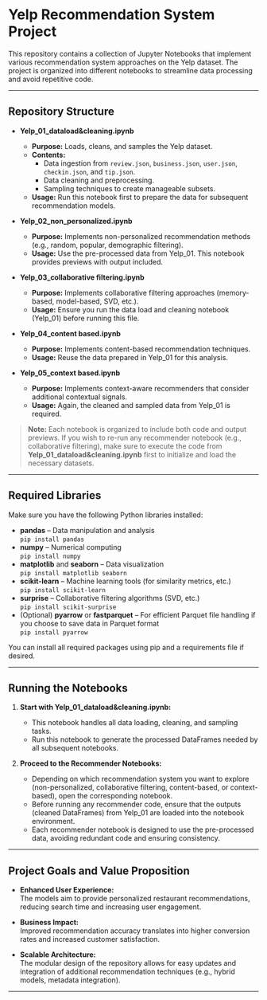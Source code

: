 # Yelp Recommendation System Project

This repository contains a collection of Jupyter Notebooks that implement various recommendation system approaches on the Yelp dataset. The project is organized into different notebooks to streamline data processing and avoid repetitive code.

---

## Repository Structure

- **Yelp_01_dataload&cleaning.ipynb**  
  - **Purpose:** Loads, cleans, and samples the Yelp dataset.
  - **Contents:**  
    - Data ingestion from `review.json`, `business.json`, `user.json`, `checkin.json`, and `tip.json`.
    - Data cleaning and preprocessing.
    - Sampling techniques to create manageable subsets.
  - **Usage:** Run this notebook first to prepare the data for subsequent recommendation models.

- **Yelp_02_non_personalized.ipynb**  
  - **Purpose:** Implements non-personalized recommendation methods (e.g., random, popular, demographic filtering).
  - **Usage:** Use the pre-processed data from Yelp_01. This notebook provides previews with output included.

- **Yelp_03_collaborative filtering.ipynb**  
  - **Purpose:** Implements collaborative filtering approaches (memory-based, model-based, SVD, etc.).
  - **Usage:** Ensure you run the data load and cleaning notebook (Yelp_01) before running this file.

- **Yelp_04_content based.ipynb**  
  - **Purpose:** Implements content-based recommendation techniques.
  - **Usage:** Reuse the data prepared in Yelp_01 for this analysis.

- **Yelp_05_context based.ipynb**  
  - **Purpose:** Implements context-aware recommenders that consider additional contextual signals.
  - **Usage:** Again, the cleaned and sampled data from Yelp_01 is required.

> **Note:** Each notebook is organized to include both code and output previews. If you wish to re-run any recommender notebook (e.g., collaborative filtering), make sure to execute the code from **Yelp_01_dataload&cleaning.ipynb** first to initialize and load the necessary datasets.

---

## Required Libraries

Make sure you have the following Python libraries installed:

- **pandas** – Data manipulation and analysis  
  `pip install pandas`
- **numpy** – Numerical computing  
  `pip install numpy`
- **matplotlib** and **seaborn** – Data visualization  
  `pip install matplotlib seaborn`
- **scikit-learn** – Machine learning tools (for similarity metrics, etc.)  
  `pip install scikit-learn`
- **surprise** – Collaborative filtering algorithms (SVD, etc.)  
  `pip install scikit-surprise`
- (Optional) **pyarrow** or **fastparquet** – For efficient Parquet file handling if you choose to save data in Parquet format  
  `pip install pyarrow`

You can install all required packages using pip and a requirements file if desired.

---

## Running the Notebooks

1. **Start with Yelp_01_dataload&cleaning.ipynb:**  
   - This notebook handles all data loading, cleaning, and sampling tasks.  
   - Run this notebook to generate the processed DataFrames needed by all subsequent notebooks.

2. **Proceed to the Recommender Notebooks:**  
   - Depending on which recommendation system you want to explore (non-personalized, collaborative filtering, content-based, or context-based), open the corresponding notebook.
   - Before running any recommender code, ensure that the outputs (cleaned DataFrames) from Yelp_01 are loaded into the notebook environment.
   - Each recommender notebook is designed to use the pre-processed data, avoiding redundant code and ensuring consistency.

---

## Project Goals and Value Proposition

- **Enhanced User Experience:**  
  The models aim to provide personalized restaurant recommendations, reducing search time and increasing user engagement.

- **Business Impact:**  
  Improved recommendation accuracy translates into higher conversion rates and increased customer satisfaction.

- **Scalable Architecture:**  
  The modular design of the repository allows for easy updates and integration of additional recommendation techniques (e.g., hybrid models, metadata integration).

---
